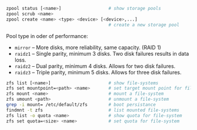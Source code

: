 

```bash
zpool status [<name>]                  # show storage pools
zpool scrub <name>                     
zpool create <name> <type> <device> [<device>,...]
                                       # create a new storage pool
```

Pool type in oder of performance:

- `mirror` – More disks, more reliability, same capacity. (RAID 1)
- `raidz1` – Single parity, minimum 3 disks. Two disk failures results in data loss.
- `raidz2` – Dual parity, minimum 4 disks. Allows for two disk failures.
- `raidz3` – Triple parity, minimum 5 disks. Allows for three disk failures.

```bash
zfs list [<name>]                      # show file-systems
zfs set mountpoint=<path> <name>       # set target mount point for file-system 
zfs mount <name>                       # mount a file-system
zfs umount <path>                      # unmount a file-system
grep -i mount= /etc/default/zfs        # boot persistance
findmnt -t zfs                         # list mounted file-systems
zfs list -o quota <name>               # show quota for file-system
zfs set quota=<size> <name>            # set quota for file-system
```

